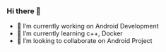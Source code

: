 ### Hi there 👋


- 🔭 I’m currently working on Android Development
- 🌱 I’m currently learning c++, Docker
- 👯 I’m looking to collaborate on Android Project
